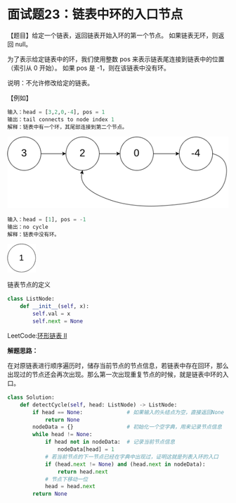 # 面试题23：链表中环的入口节点



【题目】给定一个链表，返回链表开始入环的第一个节点。 如果链表无环，则返回 null。

为了表示给定链表中的环，我们使用整数 pos 来表示链表尾连接到链表中的位置（索引从 0 开始）。 如果 pos 是 -1，则在该链表中没有环。

说明：不允许修改给定的链表。

【例如】

```python
输入：head = [3,2,0,-4], pos = 1
输出：tail connects to node index 1
解释：链表中有一个环，其尾部连接到第二个节点。
```

![](image/circularlinkedlist.png)



```python
输入：head = [1], pos = -1
输出：no cycle
解释：链表中没有环。
```

![](image/circularlinkedlist_test3.png)



链表节点的定义

```python
class ListNode:
    def __init__(self, x):
        self.val = x
        self.next = None
```



LeetCode:[环形链表 II](https://leetcode-cn.com/problems/linked-list-cycle-ii/)



**解题思路：**

在对原链表进行顺序遍历时，储存当前节点的节点信息，若链表中存在回环，那么出现过的节点还会再次出现。那么第一次出现重复节点的时候，就是链表中环的入口。



```Python
class Solution:
    def detectCycle(self, head: ListNode) -> ListNode:
        if head == None:              # 如果输入的头结点为空，直接返回None
            return None
        nodeData = {}                 # 初始化一个空字典，用来记录节点信息
        while head != None:
            if head not in nodeData:  # 记录当前节点信息
                nodeData[head] = 1
            # 若当前节点的下一节点已经在字典中出现过，证明这就是列表入环的入口
            if (head.next != None) and (head.next in nodeData):
                return head.next
            # 节点下移动一位
            head = head.next
        return None
```



